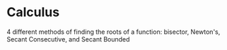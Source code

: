 # Calculus
4 different methods of finding the roots of a function: bisector, Newton's, Secant Consecutive, and Secant Bounded
